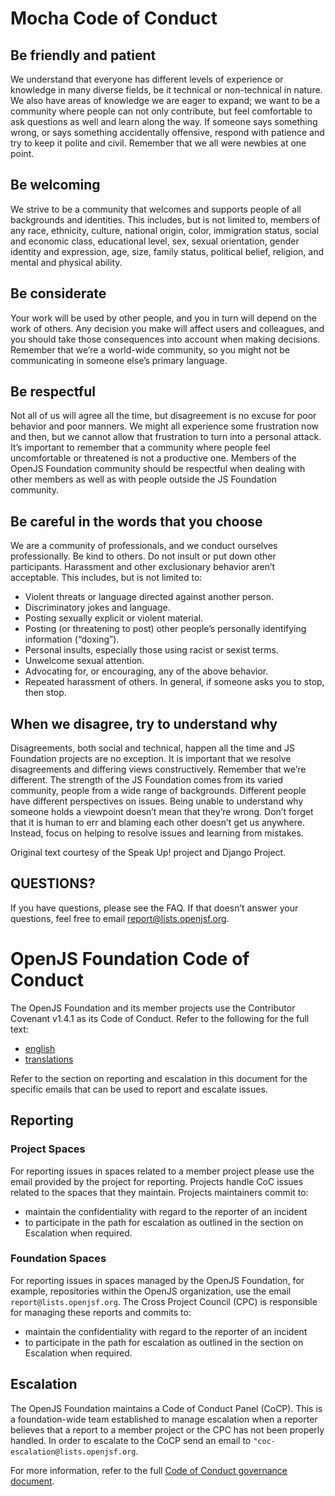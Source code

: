 # Mocha Code of Conduct

## Be friendly and patient

We understand that everyone has different levels of experience or knowledge in many diverse fields, be it technical or
non-technical in nature. We also have areas of knowledge we are eager to expand; we want to be a community where people
can not only contribute, but feel comfortable to ask questions as well and learn along the way. If someone says something
wrong, or says something accidentally offensive, respond with patience and try to keep it polite and civil. Remember that
we all were newbies at one point.

## Be welcoming

We strive to be a community that welcomes and supports people of all backgrounds and identities. This includes, but is not
limited to, members of any race, ethnicity, culture, national origin, color, immigration status, social and economic class,
educational level, sex, sexual orientation, gender identity and expression, age, size, family status, political belief,
religion, and mental and physical ability.

## Be considerate

Your work will be used by other people, and you in turn will depend on the work of others. Any decision you make will affect
users and colleagues, and you should take those consequences into account when making decisions. Remember that we’re a world-wide
community, so you might not be communicating in someone else’s primary language.

## Be respectful

Not all of us will agree all the time, but disagreement is no excuse for poor behavior and poor manners. We might all
experience some frustration now and then, but we cannot allow that frustration to turn into a personal attack. It’s important
to remember that a community where people feel uncomfortable or threatened is not a productive one. Members of the OpenJS Foundation
community should be respectful when dealing with other members as well as with people outside the JS Foundation community.

## Be careful in the words that you choose

We are a community of professionals, and we conduct ourselves professionally. Be kind to others. Do not insult or put
down other participants. Harassment and other exclusionary behavior aren’t acceptable. This includes, but is not limited to:

- Violent threats or language directed against another person.
- Discriminatory jokes and language.
- Posting sexually explicit or violent material.
- Posting (or threatening to post) other people’s personally identifying information (“doxing”).
- Personal insults, especially those using racist or sexist terms.
- Unwelcome sexual attention.
- Advocating for, or encouraging, any of the above behavior.
- Repeated harassment of others. In general, if someone asks you to stop, then stop.

## When we disagree, try to understand why

Disagreements, both social and technical, happen all the time and JS Foundation projects are no exception. It is important
that we resolve disagreements and differing views constructively. Remember that we’re different. The strength of the JS
Foundation comes from its varied community, people from a wide range of backgrounds. Different people have different
perspectives on issues. Being unable to understand why someone holds a viewpoint doesn’t mean that they’re wrong. Don’t
forget that it is human to err and blaming each other doesn’t get us anywhere. Instead, focus on helping to resolve issues
and learning from mistakes.

Original text courtesy of the Speak Up! project and Django Project.

## QUESTIONS?

If you have questions, please see the FAQ. If that doesn’t answer your questions, feel free to email report@lists.openjsf.org.

# OpenJS Foundation Code of Conduct

The OpenJS Foundation and its member projects use the Contributor
Covenant v1.4.1 as its Code of Conduct. Refer to the following
for the full text:

- [english](https://www.contributor-covenant.org/version/1/4/code-of-conduct)
- [translations](https://www.contributor-covenant.org/translations)

Refer to the section on reporting and escalation in this document for the specific emails that can be used to report and escalate issues.

## Reporting

### Project Spaces

For reporting issues in spaces related to a member project please use the email provided by the project for reporting. Projects handle CoC issues related to the spaces that they maintain. Projects maintainers commit to:

- maintain the confidentiality with regard to the reporter of an incident
- to participate in the path for escalation as outlined in
  the section on Escalation when required.

### Foundation Spaces

For reporting issues in spaces managed by the OpenJS Foundation, for example, repositories within the OpenJS organization, use the email `report@lists.openjsf.org`. The Cross Project Council (CPC) is responsible for managing these reports and commits to:

- maintain the confidentiality with regard to the reporter of an incident
- to participate in the path for escalation as outlined in
  the section on Escalation when required.

## Escalation

The OpenJS Foundation maintains a Code of Conduct Panel (CoCP). This is a foundation-wide team established to manage escalation when a reporter believes that a report to a member project or the CPC has not been properly handled. In order to escalate to the CoCP send an email to `"coc-escalation@lists.openjsf.org`.

For more information, refer to the full
[Code of Conduct governance document](https://github.com/openjs-foundation/bootstrap/blob/master/proposals/stage-1/CODE_OF_CONDUCT/FOUNDATION_CODE_OF_CONDUCT_REQUIREMENTS.md).
